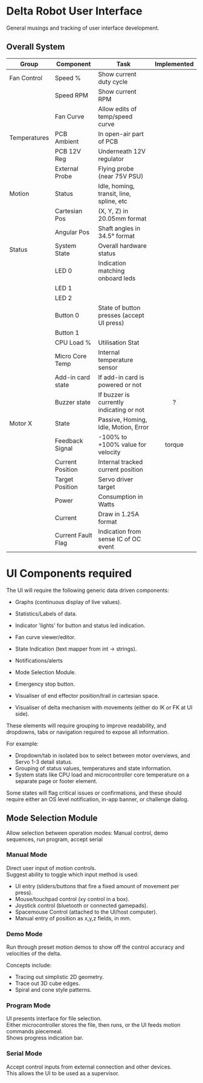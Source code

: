 # Delta Robot User Interface

General musings and tracking of user interface development.

## Overall System

| Group        	| Component          	| Task                                      	| Implemented 	|
|--------------	|--------------------	|-------------------------------------------	|:-----------:	|
| Fan Control  	| Speed %            	| Show current duty cycle                   	|             	|
|              	| Speed RPM          	| Show current RPM                          	|             	|
|              	| Fan Curve          	| Allow edits of temp/speed curve           	|             	|
| Temperatures 	| PCB Ambient        	| In open-air part of PCB                   	|             	|
|              	| PCB 12V Reg        	| Underneath 12V regulator                  	|             	|
|              	| External Probe     	| Flying probe (near 75V PSU)               	|             	|
| Motion       	| Status             	| Idle, homing, transit, line, spline, etc  	|             	|
|              	| Cartesian Pos      	| (X, Y, Z) in 20.05mm format               	|             	|
|              	| Angular Pos        	| Shaft angles in 34.5° format              	|             	|
| Status       	| System State       	| Overall hardware status                   	|             	|
|              	| LED 0              	| Indication matching onboard leds          	|             	|
|              	| LED 1              	|                                           	|             	|
|              	| LED 2              	|                                           	|             	|
|              	| Button 0           	| State of button presses (accept UI press) 	|             	|
|              	| Button 1           	|                                           	|             	|
|              	| CPU Load %         	| Utilisation Stat                          	|             	|
|              	| Micro Core Temp    	| Internal temperature sensor               	|             	|
|              	| Add-in card state  	| If add-in card is powered or not          	|             	|
|              	| Buzzer state       	| If buzzer is currently indicating or not  	| ?           	|
| Motor X      	| State              	| Passive, Homing, Idle, Motion, Error      	|             	|
|              	| Feedback Signal    	| -100% to +100% value for velocity|torque  	|             	|
|              	| Current Position   	| Internal tracked current position         	|             	|
|              	| Target Position    	| Servo driver target                       	|             	|
|              	| Power              	| Consumption in Watts                      	|             	|
|              	| Current            	| Draw in 1.25A format                      	|             	|
|              	| Current Fault Flag 	| Indication from sense IC of OC event      	|             	|


# UI Components required

The UI will require the following generic data driven components:

- Graphs (continuous display of live values).
- Statistics/Labels of data.
- Indicator 'lights' for button and status led indication.
- Fan curve viewer/editor.
- State Indication (text mapper from int -> strings).
- Notifications/alerts
- Mode Selection Module.
- Emergency stop button.

- Visualiser of end effector position/trail in cartesian space.
- Visualiser of delta mechanism with movements (either do IK or FK at UI side).

These elements will require grouping to improve readability, and dropdowns, tabs or navigation required to expose all information.

For example:

- Dropdown/tab in isolated box to select between motor overviews, and Servo 1-3 detail status.
- Grouping of status values, temperatures and state information.
- System stats like CPU load and microcontroller core temperature on a separate page or footer element.

Some states will flag critical issues or confirmations, and these should require either an OS level notification, in-app banner, or challenge dialog.

## Mode Selection Module

Allow selection between operation modes: Manual control, demo sequences, run program, accept serial

### Manual Mode 

Direct user input of motion controls.  
Suggest ability to toggle which input method is used:

- UI entry (sliders/buttons that fire a fixed amount of movement per press).
- Mouse/touchpad control (xy control in a box).
- Joystick control (bluetooth or connected gamepads).
- Spacemouse Control (attached to the UI/host computer).
- Manual entry of position as x,y,z fields, in mm.

### Demo Mode

Run through preset motion demos to show off the control accuracy and velocities of the delta.

Concepts include:

- Tracing out simplistic 2D geometry.
- Trace out 3D cube edges.
- Spiral and cone style patterns.

### Program Mode

UI presents interface for file selection.  
Either microcontroller stores the file, then runs, or the UI feeds motion commands piecemeal.  
Shows progress indication bar.  

### Serial Mode

Accept control inputs from external connection and other devices.  
This allows the UI to be used as a supervisor.


